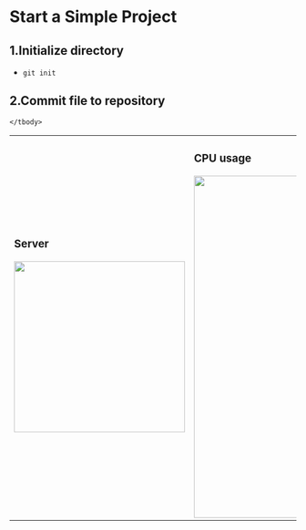Start a Simple Project
============

1.Initialize directory
--------
*   `git init`
   

2.Commit file to repository
--------
<table>
    <tbody>
        <tr>
            <td rowspan=4><h3>Server</h3><img src="https://github.com/danniefairy/ADLxMLDS2017/blob/master/Final/img/server_spec.JPG" width = "300"/></td>
            <td rowspan=2><h3>CPU usage</h3><img src="https://github.com/danniefairy/ADLxMLDS2017/blob/master/Final/img/memory_usage.JPG" width = "600"/></td>
        </tr>

    </tbody>
</table>
   
